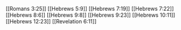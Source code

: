[[Romans 3:25]]
[[Hebrews 5:9]]
[[Hebrews 7:19]]
[[Hebrews 7:22]]
[[Hebrews 8:6]]
[[Hebrews 9:8]]
[[Hebrews 9:23]]
[[Hebrews 10:11]]
[[Hebrews 12:23]]
[[Revelation 6:11]]

